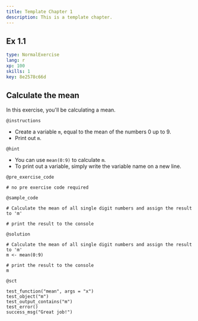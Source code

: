 ```yaml
---
title: Template Chapter 1
description: This is a template chapter.
---
```


## Ex 1.1

```yaml
type: NormalExercise
lang: r
xp: 100
skills: 1
key: 8e2578c66d
```

## Calculate the mean

In this exercise, you'll be calculating a mean.

`@instructions`

- Create a variable `m`, equal to the mean of the numbers 0 up to 9.
- Print out `m`.

`@hint`
- You can use `mean(0:9)` to calculate `m`.
- To print out a variable, simply write the variable name on a new line.

`@pre_exercise_code`

```{r}
# no pre exercise code required
```

`@sample_code`

```{r}
# Calculate the mean of all single digit numbers and assign the result to 'm'

# print the result to the console
```

`@solution`

```{r}
# Calculate the mean of all single digit numbers and assign the result to 'm'
m <- mean(0:9)

# print the result to the console
m
```

`@sct`

```{r}
test_function("mean", args = "x")
test_object("m")
test_output_contains("m")
test_error()
success_msg("Great job!")
```
